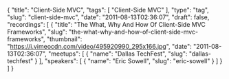 {
  "title": "Client-Side MVC",
  "tags": [
    "Client-Side MVC"
  ],
  "type": "tag",
  "slug": "client-side-mvc",
  "date": "2011-08-13T02:36:07",
  "draft": false,
  "recordings": [
    {
      "title": "The What, Why And How Of Client-Side MVC Frameworks",
      "slug": "the-what-why-and-how-of-client-side-mvc-frameworks",
      "thumbnail": "https://i.vimeocdn.com/video/495920990_295x166.jpg",
      "date": "2011-08-13T02:36:07",
      "meetups": [
        {
          "name": "Dallas TechFest",
          "slug": "dallas-techfest"
        }
      ],
      "speakers": [
        {
          "name": "Eric Sowell",
          "slug": "eric-sowell"
        }
      ]
    }
  ]
}